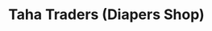 ---
title: "Taha Traders (Diapers Shop)"
url: /karachi/taha-traders-diapers-shop/
shop: baby goods
---